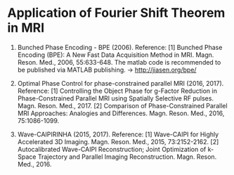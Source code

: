 # Application of Fourier Shift Theorem in MRI

1. Bunched Phase Encoding - BPE (2006). 
Reference: 
[1] Bunched Phase Encoding (BPE): A New Fast Data Acquisition Method in MRI. Magn. Reson. Med., 2006, 55:633-648.
The matlab code is recommended to be published via MATLAB publishing. -> http://jiasen.org/bpe/

2. Optimal Phase Control for phase-constrained parallel MRI (2016, 2017).
Reference: 
[1] Controlling the Object Phase for g-Factor Reduction in Phase-Constrained Parallel MRI using Spatially Selective RF pulses. Magn. Reson. Med., 2017.
[2] Comparison of Phase-Constrained Parallel MRI Approaches: Analogies and Differences. Magn. Reson. Med., 2016, 75:1086-1099.

3. Wave-CAIPIRINHA (2015, 2017).
Reference:
[1] Wave-CAIPI for Highly Accelerated 3D Imaging. Magn. Reson. Med., 2015, 73:2152-2162.
[2] Autocalibrated Wave-CAIPI Reconstruction; Joint Optimization of k-Space Trajectory and Parallel Imaging Reconstruction. Magn. Reson. Med., 2016.
